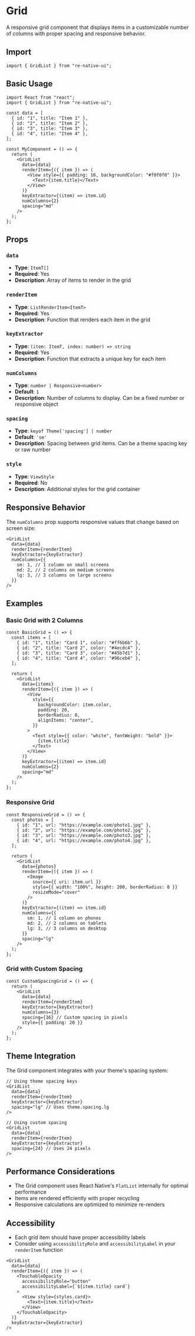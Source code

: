 # Grid

A responsive grid component that displays items in a customizable number of columns with proper spacing and responsive behavior.

## Import

```tsx
import { GridList } from "re-native-ui";
```

## Basic Usage

```tsx
import React from "react";
import { GridList } from "re-native-ui";

const data = [
  { id: "1", title: "Item 1" },
  { id: "2", title: "Item 2" },
  { id: "3", title: "Item 3" },
  { id: "4", title: "Item 4" },
];

const MyComponent = () => {
  return (
    <GridList
      data={data}
      renderItem={({ item }) => (
        <View style={{ padding: 16, backgroundColor: "#f0f0f0" }}>
          <Text>{item.title}</Text>
        </View>
      )}
      keyExtractor={(item) => item.id}
      numColumns={2}
      spacing="md"
    />
  );
};
```

## Props

### `data`

- **Type**: `ItemT[]`
- **Required**: Yes
- **Description**: Array of items to render in the grid

### `renderItem`

- **Type**: `ListRenderItem<ItemT>`
- **Required**: Yes
- **Description**: Function that renders each item in the grid

### `keyExtractor`

- **Type**: `(item: ItemT, index: number) => string`
- **Required**: Yes
- **Description**: Function that extracts a unique key for each item

### `numColumns`

- **Type**: `number | Responsive<number>`
- **Default**: `1`
- **Description**: Number of columns to display. Can be a fixed number or responsive object

### `spacing`

- **Type**: `keyof Theme['spacing'] | number`
- **Default**: `'sm'`
- **Description**: Spacing between grid items. Can be a theme spacing key or raw number

### `style`

- **Type**: `ViewStyle`
- **Required**: No
- **Description**: Additional styles for the grid container

## Responsive Behavior

The `numColumns` prop supports responsive values that change based on screen size:

```tsx
<GridList
  data={data}
  renderItem={renderItem}
  keyExtractor={keyExtractor}
  numColumns={{
    sm: 1, // 1 column on small screens
    md: 2, // 2 columns on medium screens
    lg: 3, // 3 columns on large screens
  }}
/>
```

## Examples

### Basic Grid with 2 Columns

```tsx
const BasicGrid = () => {
  const items = [
    { id: "1", title: "Card 1", color: "#ff6b6b" },
    { id: "2", title: "Card 2", color: "#4ecdc4" },
    { id: "3", title: "Card 3", color: "#45b7d1" },
    { id: "4", title: "Card 4", color: "#96ceb4" },
  ];

  return (
    <GridList
      data={items}
      renderItem={({ item }) => (
        <View
          style={{
            backgroundColor: item.color,
            padding: 20,
            borderRadius: 8,
            alignItems: "center",
          }}
        >
          <Text style={{ color: "white", fontWeight: "bold" }}>
            {item.title}
          </Text>
        </View>
      )}
      keyExtractor={(item) => item.id}
      numColumns={2}
      spacing="md"
    />
  );
};
```

### Responsive Grid

```tsx
const ResponsiveGrid = () => {
  const photos = [
    { id: "1", url: "https://example.com/photo1.jpg" },
    { id: "2", url: "https://example.com/photo2.jpg" },
    { id: "3", url: "https://example.com/photo3.jpg" },
    { id: "4", url: "https://example.com/photo4.jpg" },
  ];

  return (
    <GridList
      data={photos}
      renderItem={({ item }) => (
        <Image
          source={{ uri: item.url }}
          style={{ width: "100%", height: 200, borderRadius: 8 }}
          resizeMode="cover"
        />
      )}
      keyExtractor={(item) => item.id}
      numColumns={{
        sm: 1, // 1 column on phones
        md: 2, // 2 columns on tablets
        lg: 3, // 3 columns on desktop
      }}
      spacing="lg"
    />
  );
};
```

### Grid with Custom Spacing

```tsx
const CustomSpacingGrid = () => {
  return (
    <GridList
      data={data}
      renderItem={renderItem}
      keyExtractor={keyExtractor}
      numColumns={3}
      spacing={16} // Custom spacing in pixels
      style={{ padding: 20 }}
    />
  );
};
```

## Theme Integration

The Grid component integrates with your theme's spacing system:

```tsx
// Using theme spacing keys
<GridList
  data={data}
  renderItem={renderItem}
  keyExtractor={keyExtractor}
  spacing="lg" // Uses theme.spacing.lg
/>

// Using custom spacing
<GridList
  data={data}
  renderItem={renderItem}
  keyExtractor={keyExtractor}
  spacing={24} // Uses 24 pixels
/>
```

## Performance Considerations

- The Grid component uses React Native's `FlatList` internally for optimal performance
- Items are rendered efficiently with proper recycling
- Responsive calculations are optimized to minimize re-renders

## Accessibility

- Each grid item should have proper accessibility labels
- Consider using `accessibilityRole` and `accessibilityLabel` in your `renderItem` function

```tsx
<GridList
  data={data}
  renderItem={({ item }) => (
    <TouchableOpacity
      accessibilityRole="button"
      accessibilityLabel={`${item.title} card`}
    >
      <View style={styles.card}>
        <Text>{item.title}</Text>
      </View>
    </TouchableOpacity>
  )}
  keyExtractor={keyExtractor}
/>
```

